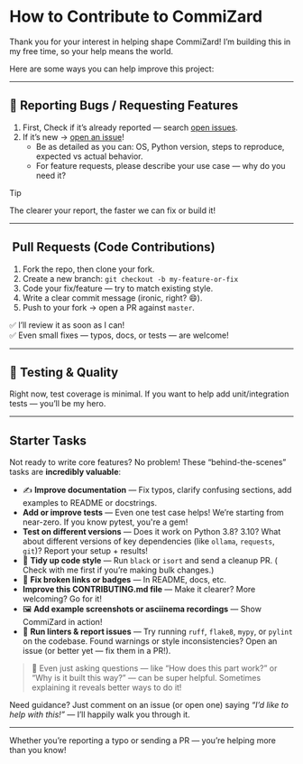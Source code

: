 # How to Contribute to CommiZard

Thank you for your interest in helping shape CommiZard! I’m building this in my
free time, so your help means the world.

Here are some ways you can help improve this project:

---

## 🐞 Reporting Bugs / Requesting Features

1. First, Check if it’s already reported —
   search [open issues](https://github.com/Chungzter/CommiZard/issues).
2. If it’s new → [open an issue](https://github.com/Chungzter/CommiZard/issues)!
    - Be as detailed as you can: OS, Python version, steps to reproduce,
      expected vs actual behavior.
    - For feature requests, please describe your use case — why do you need it?

> [!TIP]
> The clearer your report, the faster we can fix or build it!

---

## ️ Pull Requests (Code Contributions)

1. Fork the repo, then clone your fork.
2. Create a new branch: `git checkout -b my-feature-or-fix`
3. Code your fix/feature — try to match existing style.
4. Write a clear commit message (ironic, right? 😄).
5. Push to your fork → open a PR against `master`.

✅ I’ll review it as soon as I can!  
✅ Even small fixes — typos, docs, or tests — are welcome!

---

## 🧪 Testing & Quality

Right now, test coverage is minimal. If you want to help add unit/integration
tests — you’ll be my hero.

---

## Starter Tasks

Not ready to write core features? No problem! These “behind-the-scenes” tasks
are **incredibly valuable**:

- ✍️ **Improve documentation** — Fix typos, clarify confusing sections, add
  examples to README or docstrings.
- **Add or improve tests** — Even one test case helps! We’re starting from
  near-zero. If you know pytest, you're a gem!
- **Test on different versions** — Does it work on Python 3.8? 3.10? What
  about different versions of key dependencies (like `ollama`, `requests`,
  `git`)? Report your setup + results!
- 🧩 **Tidy up code style** — Run `black` or `isort` and send a cleanup PR. (
  Check with me first if you’re making bulk changes.)
- 🔗 **Fix broken links or badges** — In README, docs, etc.
- **Improve this CONTRIBUTING.md file** — Make it clearer? More welcoming? Go
  for it!
- 🖼️ **Add example screenshots or asciinema recordings** — Show CommiZard in
  action!
- 🧹 **Run linters & report issues** — Try running `ruff`, `flake8`, `mypy`, or
  `pylint` on the codebase. Found warnings or style inconsistencies? Open an
  issue (or better yet — fix them in a PR!).

> 💬 Even just asking questions — like “How does this part work?” or “Why is it
> built this way?” — can be super helpful. Sometimes explaining it reveals
> better ways to do it!

Need guidance? Just comment on an issue (or open one) saying *“I’d like to help
with this!”* — I’ll happily walk you through it.

---

Whether you’re reporting a typo or sending a PR — you’re helping more than you
know!
